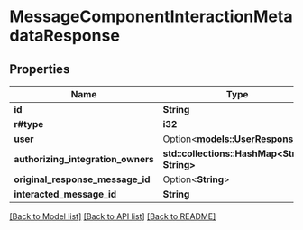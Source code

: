 # MessageComponentInteractionMetadataResponse

## Properties

Name | Type | Description | Notes
------------ | ------------- | ------------- | -------------
**id** | **String** |  | 
**r#type** | **i32** |  | 
**user** | Option<[**models::UserResponse**](UserResponse.md)> |  | [optional]
**authorizing_integration_owners** | **std::collections::HashMap<String, String>** |  | 
**original_response_message_id** | Option<**String**> |  | [optional]
**interacted_message_id** | **String** |  | 

[[Back to Model list]](../README.md#documentation-for-models) [[Back to API list]](../README.md#documentation-for-api-endpoints) [[Back to README]](../README.md)



